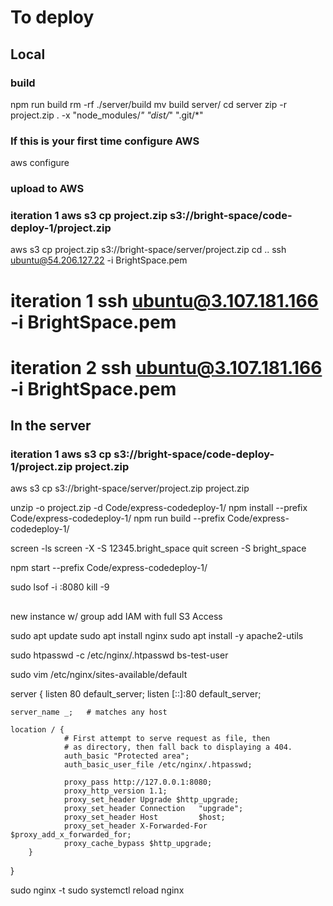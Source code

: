 # To deploy
## Local
### build
npm run build
rm -rf ./server/build
mv build server/
cd server
zip -r project.zip . -x "node_modules/*" "dist/*" ".git/*"

### If this is your first time configure AWS
aws configure

### upload to AWS
### iteration 1 aws s3 cp project.zip s3://bright-space/code-deploy-1/project.zip
aws s3 cp project.zip s3://bright-space/server/project.zip
cd ..
ssh ubuntu@54.206.127.22 -i BrightSpace.pem
# iteration 1 ssh ubuntu@3.107.181.166 -i BrightSpace.pem 
# iteration 2 ssh ubuntu@3.107.181.166 -i BrightSpace.pem 

## In the server
### iteration 1 aws s3 cp s3://bright-space/code-deploy-1/project.zip project.zip
aws s3 cp s3://bright-space/server/project.zip project.zip

unzip -o project.zip -d Code/express-codedeploy-1/
npm install --prefix Code/express-codedeploy-1/
npm run build --prefix Code/express-codedeploy-1/

screen -ls
screen -X -S 12345.bright_space quit
screen -S bright_space

npm start --prefix Code/express-codedeploy-1/

sudo lsof -i :8080
kill -9 <PID>
## 

new instance w/ group
add IAM with full S3 Access

sudo apt update
sudo apt install nginx
sudo apt install -y apache2-utils

sudo htpasswd -c /etc/nginx/.htpasswd bs-test-user

sudo vim /etc/nginx/sites-available/default


server {
    listen 80 default_server;
    listen [::]:80 default_server;

    server_name _;   # matches any host

    location / {
                # First attempt to serve request as file, then
                # as directory, then fall back to displaying a 404.
                auth_basic "Protected area";
                auth_basic_user_file /etc/nginx/.htpasswd;

                proxy_pass http://127.0.0.1:8080;
                proxy_http_version 1.1;
                proxy_set_header Upgrade $http_upgrade;
                proxy_set_header Connection   "upgrade";
                proxy_set_header Host         $host;
                proxy_set_header X-Forwarded-For $proxy_add_x_forwarded_for;
                proxy_cache_bypass $http_upgrade;
        }
}

sudo nginx -t
sudo systemctl reload nginx

